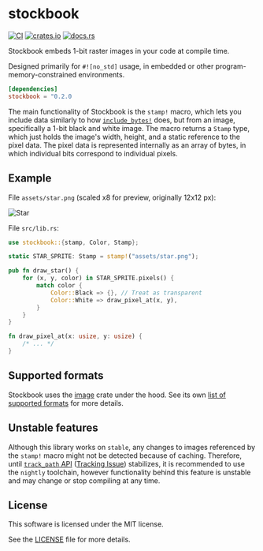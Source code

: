 # stockbook

[![CI](https://github.com/karolbelina/stockbook/actions/workflows/ci.yml/badge.svg)](https://github.com/karolbelina/stockbook/actions/workflows/ci.yml)
[![crates.io](https://img.shields.io/crates/v/stockbook.svg)](https://crates.io/crates/stockbook)
[![docs.rs](https://img.shields.io/badge/docs.rs-latest-informational.svg)](https://docs.rs/stockbook)

Stockbook embeds 1-bit raster images in your code at compile time.

Designed primarily for `#![no_std]` usage, in embedded or other program-memory-constrained environments.

```toml
[dependencies]
stockbook = "0.2.0
```

The main functionality of Stockbook is the `stamp!` macro, which lets you include data similarly to how [`include_bytes!`](https://doc.rust-lang.org/stable/core/macro.include_bytes.html) does, but from an image, specifically a 1-bit black and white image. The macro returns a `Stamp` type, which just holds the image's width, height, and a static reference to the pixel data. The pixel data is represented internally as an array of bytes, in which individual bits correspond to individual pixels.

## Example

File `assets/star.png` (scaled x8 for preview, originally 12x12 px):

![Star](https://github.com/karolbelina/stockbook/blob/main/docs/star.png?raw=true)

File `src/lib.rs`:

```rust
use stockbook::{stamp, Color, Stamp};

static STAR_SPRITE: Stamp = stamp!("assets/star.png");

pub fn draw_star() {
    for (x, y, color) in STAR_SPRITE.pixels() {
        match color {
            Color::Black => {}, // Treat as transparent
            Color::White => draw_pixel_at(x, y),
        }
    }
}

fn draw_pixel_at(x: usize, y: usize) {
    /* ... */
}
```

## Supported formats

Stockbook uses the [image](https://docs.rs/image) crate under the hood. See its own [list of supported formats](https://docs.rs/image/latest/image/codecs/index.html#supported-formats) for more details.

## Unstable features

Although this library works on `stable`, any changes to images referenced by the `stamp!` macro might not be detected because of caching. Therefore, until [`track_path` API](https://doc.rust-lang.org/stable/proc_macro/tracked_path/fn.path.html) ([Tracking Issue](https://github.com/rust-lang/rust/issues/99515)) stabilizes, it is recommended to use the `nightly` toolchain, however functionality behind this feature is unstable and may change or stop compiling at any time.

## License

This software is licensed under the MIT license.

See the [LICENSE](LICENSE) file for more details.
